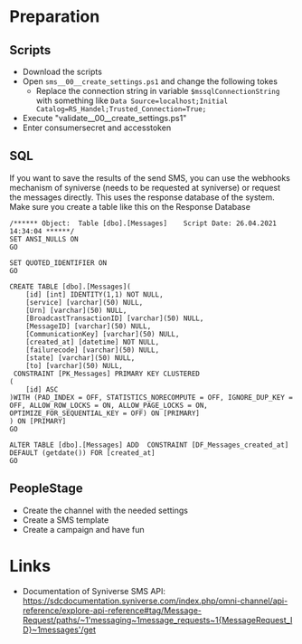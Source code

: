 # Preparation

## Scripts

* Download the scripts
* Open `sms__00__create_settings.ps1` and change the following tokes
  * Replace the connection string in variable `$mssqlConnectionString` with something like `Data Source=localhost;Initial Catalog=RS_Handel;Trusted_Connection=True;`
* Execute "validate__00__create_settings.ps1"
* Enter consumersecret and accesstoken

## SQL

If you want to save the results of the send SMS, you can use the webhooks mechanism of syniverse (needs to be requested at syniverse) or request the messages directly. This uses the response database of the system. Make sure you create a table like this on the Response Database

```MSSQL
/****** Object:  Table [dbo].[Messages]    Script Date: 26.04.2021 14:34:04 ******/
SET ANSI_NULLS ON
GO

SET QUOTED_IDENTIFIER ON
GO

CREATE TABLE [dbo].[Messages](
	[id] [int] IDENTITY(1,1) NOT NULL,
	[service] [varchar](50) NULL,
	[Urn] [varchar](50) NULL,
	[BroadcastTransactionID] [varchar](50) NULL,
	[MessageID] [varchar](50) NULL,
	[CommunicationKey] [varchar](50) NULL,
	[created_at] [datetime] NOT NULL,
	[failurecode] [varchar](50) NULL,
	[state] [varchar](50) NULL,
	[to] [varchar](50) NULL,
 CONSTRAINT [PK_Messages] PRIMARY KEY CLUSTERED 
(
	[id] ASC
)WITH (PAD_INDEX = OFF, STATISTICS_NORECOMPUTE = OFF, IGNORE_DUP_KEY = OFF, ALLOW_ROW_LOCKS = ON, ALLOW_PAGE_LOCKS = ON, OPTIMIZE_FOR_SEQUENTIAL_KEY = OFF) ON [PRIMARY]
) ON [PRIMARY]
GO

ALTER TABLE [dbo].[Messages] ADD  CONSTRAINT [DF_Messages_created_at]  DEFAULT (getdate()) FOR [created_at]
GO
```


## PeopleStage

* Create the channel with the needed settings
* Create a SMS template
* Create a campaign and have fun

# Links

* Documentation of Syniverse SMS API: https://sdcdocumentation.syniverse.com/index.php/omni-channel/api-reference/explore-api-reference#tag/Message-Request/paths/~1'messaging~1message_requests~1{MessageRequest_ID}~1messages'/get
